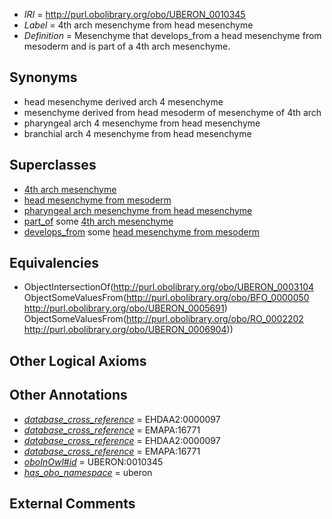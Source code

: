  * *IRI* = http://purl.obolibrary.org/obo/UBERON_0010345
 * *Label* = 4th arch mesenchyme from head mesenchyme
 * *Definition* = Mesenchyme that develops_from a head mesenchyme from mesoderm and is part of a 4th arch mesenchyme.

## Synonyms

 * head mesenchyme derived arch 4 mesenchyme
 * mesenchyme derived from head mesoderm of mesenchyme of 4th arch
 * pharyngeal arch 4 mesenchyme from head mesenchyme
 * branchial arch 4 mesenchyme from head mesenchyme

## Superclasses

 * [4th arch mesenchyme](../../UBERON/91/UBERON_0005691.md)
 * [head mesenchyme from mesoderm](../../UBERON/04/UBERON_0006904.md)
 * [pharyngeal arch mesenchyme from head mesenchyme](../../UBERON/60/UBERON_0010360.md)
 * [part_of](../../BFO/50/BFO_0000050.md) some [4th arch mesenchyme](../../UBERON/91/UBERON_0005691.md)
 * [develops_from](../../RO/02/RO_0002202.md) some [head mesenchyme from mesoderm](../../UBERON/04/UBERON_0006904.md)

## Equivalencies

 * ObjectIntersectionOf(<http://purl.obolibrary.org/obo/UBERON_0003104> ObjectSomeValuesFrom(<http://purl.obolibrary.org/obo/BFO_0000050> <http://purl.obolibrary.org/obo/UBERON_0005691>) ObjectSomeValuesFrom(<http://purl.obolibrary.org/obo/RO_0002202> <http://purl.obolibrary.org/obo/UBERON_0006904>))

## Other Logical Axioms


## Other Annotations

 * *[database_cross_reference](../../ef/oboInOwl#hasDbXref.md)* = EHDAA2:0000097
 * *[database_cross_reference](../../ef/oboInOwl#hasDbXref.md)* = EMAPA:16771
 * *[database_cross_reference](../../ef/oboInOwl#hasDbXref.md)* = EHDAA2:0000097
 * *[database_cross_reference](../../ef/oboInOwl#hasDbXref.md)* = EMAPA:16771
 * *[oboInOwl#id](../../id/oboInOwl#id.md)* = UBERON:0010345
 * *[has_obo_namespace](../../ce/oboInOwl#hasOBONamespace.md)* = uberon

## External Comments

